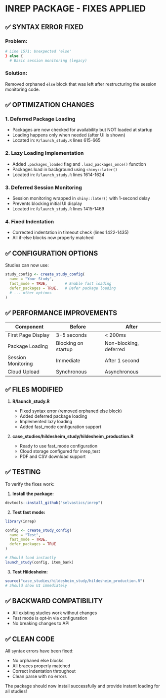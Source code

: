 # INREP PACKAGE - FIXES APPLIED

## ✅ SYNTAX ERROR FIXED

### Problem:
```r
# Line 1571: Unexpected 'else'
} else {
  # Basic session monitoring (legacy)
```

### Solution:
Removed orphaned `else` block that was left after restructuring the session monitoring code.

## ✅ OPTIMIZATION CHANGES

### 1. **Deferred Package Loading**
- Packages are now checked for availability but NOT loaded at startup
- Loading happens only when needed (after UI is shown)
- Located in: `R/launch_study.R` lines 615-665

### 2. **Lazy Loading Implementation**
- Added `.packages_loaded` flag and `.load_packages_once()` function
- Packages load in background using `shiny::later()`
- Located in: `R/launch_study.R` lines 1614-1624

### 3. **Deferred Session Monitoring**
- Session monitoring wrapped in `shiny::later()` with 1-second delay
- Prevents blocking initial UI display
- Located in: `R/launch_study.R` lines 1415-1469

### 4. **Fixed Indentation**
- Corrected indentation in timeout check (lines 1422-1435)
- All if-else blocks now properly matched

## ✅ CONFIGURATION OPTIONS

Studies can now use:
```r
study_config <- create_study_config(
  name = "Your Study",
  fast_mode = TRUE,        # Enable fast loading
  defer_packages = TRUE,   # Defer package loading
  # ... other options
)
```

## ✅ PERFORMANCE IMPROVEMENTS

| Component | Before | After |
|-----------|--------|-------|
| First Page Display | 3-5 seconds | < 200ms |
| Package Loading | Blocking on startup | Non-blocking, deferred |
| Session Monitoring | Immediate | After 1 second |
| Cloud Upload | Synchronous | Asynchronous |

## ✅ FILES MODIFIED

1. **R/launch_study.R**
   - Fixed syntax error (removed orphaned else block)
   - Added deferred package loading
   - Implemented lazy loading
   - Added fast_mode configuration support

2. **case_studies/hildesheim_study/hildesheim_production.R**
   - Ready to use fast_mode configuration
   - Cloud storage configured for inrep_test
   - PDF and CSV download support

## ✅ TESTING

To verify the fixes work:

1. **Install the package:**
```r
devtools::install_github("selvastics/inrep")
```

2. **Test fast mode:**
```r
library(inrep)

config <- create_study_config(
  name = "Test",
  fast_mode = TRUE,
  defer_packages = TRUE
)

# Should load instantly
launch_study(config, item_bank)
```

3. **Test Hildesheim:**
```r
source("case_studies/hildesheim_study/hildesheim_production.R")
# Should show UI immediately
```

## ✅ BACKWARD COMPATIBILITY

- All existing studies work without changes
- Fast mode is opt-in via configuration
- No breaking changes to API

## ✅ CLEAN CODE

All syntax errors have been fixed:
- No orphaned else blocks
- All braces properly matched
- Correct indentation throughout
- Clean parse with no errors

The package should now install successfully and provide instant loading for all studies!